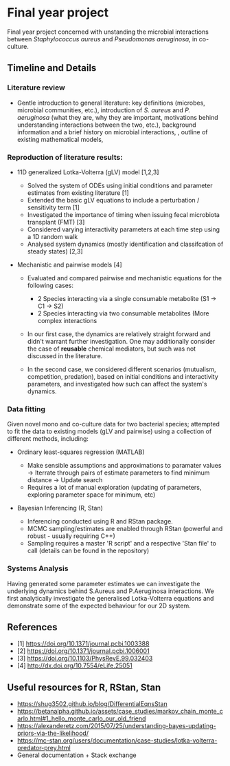 # Final year project
Final year project concerned with unstanding the microbial interactions between _Staphylococcus aureus_ and _Pseudomonas aeruginosa_, in co-culture.
## Timeline and Details

### Literature review 
- Gentle introduction to general literature: key definitions (microbes, microbial communities, etc.), introduction of _S. aureus_ and _P. aeruginosa_ (what they are, why they are important, motivations behind understanding interactions between the two, etc.), background information and a brief history on microbial interactions, , outline of existing mathematical models, 
### Reproduction of literature results:
- 11D generalized Lotka-Volterra (gLV) model [1,2,3]
  - Solved the system of ODEs using initial conditions and parameter estimates from existing literature [1]
  - Extended the basic gLV equations to include a perturbation / sensitivity term [1]
  - Investigated the importance of timing when issuing fecal microbiota transplant (FMT) [3]
  - Considered varying interactivity parameters at each time step using a 1D random walk
  - Analysed system dynamics (mostly identification and classifcation of steady states) [2,3]
  
 - Mechanistic and pairwise models [4]
    - Evaluated and compared pairwise and mechanistic equations for the following cases:
      - 2 Species interacting via a single consumable metabolite (S1 -> C1 -> S2)
      - 2 Species interacting via two consumable metabolites (More complex interactions

     - In our first case, the dynamics are relatively straight forward and didn't warrant further investigation. One may additionally consider the case of **reusable** chemical mediators, but such was not discussed in the literature.
     - In the second case, we considered different scenarios (mutualism, competition, predation), based on initial conditions and interactivity parameters, and investigated how such can affect the system's dynamics.
     
### Data fitting
Given novel mono and co-culture data for two bacterial species; attempted to fit the data to existing models (gLV and pairwise) using a collection of different methods, including:
- Ordinary least-squares regression (MATLAB)
  - Make sensible assumptions and approximations to paramater values -> Iterrate through pairs of estimate parameters to find minimum distance -> Update search
  - Requires a lot of manual exploration (updating of parameters, exploring parameter space for minimum, etc)

- Bayesian Inferencing (R, Stan)
  - Inferencing conducted using R and RStan package.
  - MCMC sampling/estimates are enabled through RStan (powerful and robust - usually requiring C++)
  - Sampling requires a master 'R script' and a respective 'Stan file' to call (details can be found in the repository)
 
 ### Systems Analysis
 Having generated some parameter estimates we can investigate the underlying dynamics behind S.Aureus and P.Aeruginosa interactions. We first analytically investigate the generalised Lotka-Volterra equations and demonstrate some of the expected behaviour for our 2D system.
 
 ## References
 - [1] https://doi.org/10.1371/journal.pcbi.1003388
 - [2] https://doi.org/10.1371/journal.pcbi.1006001
 - [3] https://doi.org/10.1103/PhysRevE.99.032403
 - [4] http://dx.doi.org/10.7554/eLife.25051
 
 ## Useful resources for R, RStan, Stan
 - https://shug3502.github.io/blog/DifferentialEqnsStan
 - https://betanalpha.github.io/assets/case_studies/markov_chain_monte_carlo.html#1_hello_monte_carlo_our_old_friend
 - https://alexanderetz.com/2015/07/25/understanding-bayes-updating-priors-via-the-likelihood/
 - https://mc-stan.org/users/documentation/case-studies/lotka-volterra-predator-prey.html
 - General documentation + Stack exchange
 
